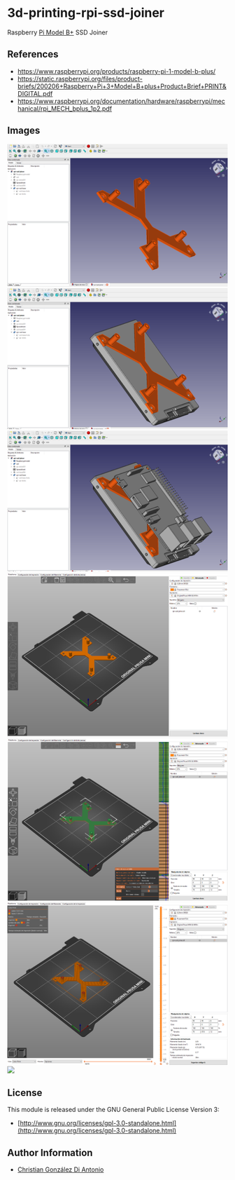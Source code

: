 # 3d-printing-rpi-ssd-joiner

Raspberry [Pi Model B+](https://www.raspberrypi.org/products/raspberry-pi-1-model-b-plus/) SSD Joiner

## References

* https://www.raspberrypi.org/products/raspberry-pi-1-model-b-plus/
* https://static.raspberrypi.org/files/product-briefs/200206+Raspberry+Pi+3+Model+B+plus+Product+Brief+PRINT&DIGITAL.pdf
* https://www.raspberrypi.org/documentation/hardware/raspberrypi/mechanical/rpi_MECH_bplus_1p2.pdf

## Images

![](images/freecad-1.png)
![](images/freecad-2.png)
![](images/freecad-3.png)
![](images/prusaslicer-1.png)
![](images/prusaslicer-2.png)
![](images/prusaslicer-3.png)
![](images/prusa-mini-1.png)

## License

This module is released under the GNU General Public License Version 3:

* [http://www.gnu.org/licenses/gpl-3.0-standalone.html](http://www.gnu.org/licenses/gpl-3.0-standalone.html)

## Author Information

* [Christian González Di Antonio](https://github.com/christiangda)
